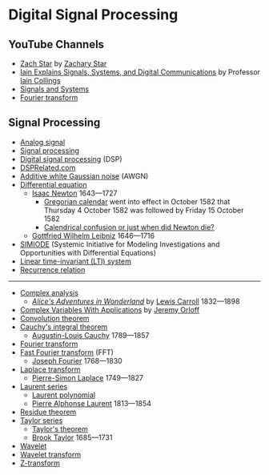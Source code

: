 # Digital Signal Processing
## YouTube Channels
* [Zach Star](https://www.youtube.com/@zachstar) by [Zachary Star](https://www.linkedin.com/in/zachary-s-777033ab/)
* [Iain Explains Signals, Systems, and Digital Communications](https://www.youtube.com/@iain_explains) by Professor [Iain Collings](https://www.iaincollings.com/)
* [Signals and Systems](https://www.youtube.com/playlist?app=desktop&list=PLXOYj6DUOGrrAlYxrAu5U2tteJTrSe5Gt)
* [Fourier transform](https://www.youtube.com/playlist?app=desktop&list=PLBlnK6fEyqRhkN2yGQpH40Pk-paIJzzvv)
## Signal Processing
* [Analog signal](https://en.wikipedia.org/wiki/Analog_signal)
* [Signal processing](https://en.wikipedia.org/wiki/Signal_processing)
* [Digital signal processing](https://en.wikipedia.org/wiki/Digital_signal_processing) (DSP)
* [DSPRelated.com](https://www.dsprelated.com/)
* [Additive white Gaussian noise](https://en.wikipedia.org/wiki/Additive_white_Gaussian_noise) (AWGN)
* [Differential equation](https://en.wikipedia.org/wiki/Differential_equation)
  * [Isaac Newton](https://en.wikipedia.org/wiki/Isaac_Newton) 1643&mdash;1727
    * [Gregorian calendar](https://en.wikipedia.org/wiki/Gregorian_calendar) went into effect in October 1582 that Thursday 4 October 1582 was followed by Friday 15 October 1582
    * [Calendrical confusion or just when did Newton die?](https://thonyc.wordpress.com/2015/03/20/calendrical-confusion-or-just-when-did-newton-die/)
  * [Gottfried Wilhelm Leibniz](https://en.wikipedia.org/wiki/Gottfried_Wilhelm_Leibniz) 1646&mdash;1716
* [SIMIODE](https://www.simiode.org/) (Systemic Initiative for Modeling Investigations and Opportunities with Differential Equations)
* [Linear time-invariant (LTI) system](https://en.wikipedia.org/wiki/Linear_time-invariant_system)
* [Recurrence relation](https://en.wikipedia.org/wiki/Recurrence_relation)
---
* [Complex analysis](https://en.wikipedia.org/wiki/Complex_analysis)
  * [*Alice's Adventures in Wonderland*](https://en.wikipedia.org/wiki/Alice%27s_Adventures_in_Wonderland) by [Lewis Carroll](https://en.wikipedia.org/wiki/Lewis_Carroll) 1832&mdash;1898
* [Complex Variables With Applications](https://ocw.mit.edu/courses/18-04-complex-variables-with-applications-spring-2018/) by [Jeremy Orloff](https://kleinex.mit.edu/directory/profile.html?pid=1369)
* [Convolution theorem](https://en.wikipedia.org/wiki/Convolution_theorem)
* [Cauchy's integral theorem](https://en.wikipedia.org/wiki/Cauchy%27s_integral_theorem)
  * [Augustin-Louis Cauchy](https://en.wikipedia.org/wiki/Augustin-Louis_Cauchy) 1789&mdash;1857
* [Fourier transform](https://en.wikipedia.org/wiki/Fourier_transform)
* [Fast Fourier transform](https://en.wikipedia.org/wiki/Fast_Fourier_transform) (FFT)
  * [Joseph Fourier](https://en.wikipedia.org/wiki/Joseph_Fourier) 1768&mdash;1830
* [Laplace transform](https://en.wikipedia.org/wiki/Laplace_transform)
  * [Pierre-Simon Laplace](https://en.wikipedia.org/wiki/Pierre-Simon_Laplace) 1749&mdash;1827
* [Laurent series](https://en.wikipedia.org/wiki/Laurent_series)
  * [Laurent polynomial](https://en.wikipedia.org/wiki/Laurent_polynomial)
  * [Pierre Alphonse Laurent](https://en.wikipedia.org/wiki/Pierre_Alphonse_Laurent) 1813&mdash;1854
* [Residue theorem](https://en.wikipedia.org/wiki/Residue_theorem)
* [Taylor series](https://en.wikipedia.org/wiki/Taylor_series)
  * [Taylor's theorem](https://en.wikipedia.org/wiki/Taylor%27s_theorem)
  * [Brook Taylor](https://en.wikipedia.org/wiki/Brook_Taylor) 1685&mdash;1731
* [Wavelet](https://en.wikipedia.org/wiki/Wavelet)
* [Wavelet transform](https://en.wikipedia.org/wiki/Wavelet_transform)
* [Z-transform](https://en.wikipedia.org/wiki/Z-transform)
